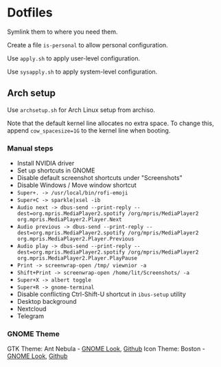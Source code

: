 # Dotfiles
Symlink them to where you need them.

Create a file `is-personal` to allow personal configuration.

Use `apply.sh` to apply user-level configuration.

Use `sysapply.sh` to apply system-level configuration.

## Arch setup
Use `archsetup.sh` for Arch Linux setup from archiso.

Note that the default kernel line allocates no extra space. To change this,
append `cow_spacesize=1G` to the kernel line when booting.

### Manual steps

 * Install NVIDIA driver
 * Set up shortcuts in GNOME
  * Disable default screenshot shortcuts under "Screenshots"
  * Disable Windows / Move window shortcut
  * `Super+. -> /usr/local/bin/rofi-emoji`
  * `Super+C -> sparkle|xsel -ib`
  * `Audio next -> dbus-send --print-reply --dest=org.mpris.MediaPlayer2.spotify /org/mpris/MediaPlayer2 org.mpris.MediaPlayer2.Player.Next`
  * `Audio previous -> dbus-send --print-reply --dest=org.mpris.MediaPlayer2.spotify /org/mpris/MediaPlayer2 org.mpris.MediaPlayer2.Player.Previous`
  * `Audio play -> dbus-send --print-reply --dest=org.mpris.MediaPlayer2.spotify /org/mpris/MediaPlayer2 org.mpris.MediaPlayer2.Player.PlayPause`
  * `Print -> screenwrap-open /tmp/ viewnior -a`
  * `Shift+Print -> screenwrap-open /home/lit/Screenshots/ -a`
  * `Super+X -> albert toggle`
  * `Super+R -> gnome-terminal`
 * Disable conflicting Ctrl-Shift-U shortcut in `ibus-setup` utility
 * Desktop background
 * Nextcloud
 * Telegram

### GNOME Theme
GTK Theme: Ant Nebula - [GNOME Look](https://www.gnome-look.org/p/1099856/), [Github](https://github.com/EliverLara/Ant-Nebula)
Icon Theme: Boston - [GNOME Look](https://www.gnome-look.org/p/1012402/), [Github](https://github.com/heychrisd/Boston-Icons)
